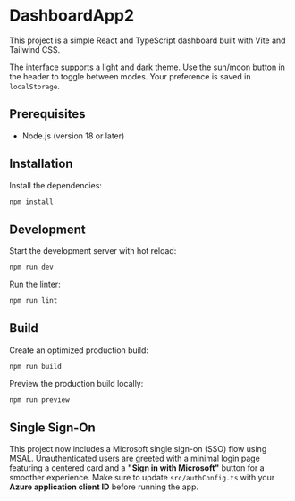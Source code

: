 # DashboardApp2

This project is a simple React and TypeScript dashboard built with Vite and Tailwind CSS.

The interface supports a light and dark theme. Use the sun/moon button in the header to toggle between modes. Your preference is saved in `localStorage`.

## Prerequisites

- Node.js (version 18 or later)

## Installation

Install the dependencies:

```bash
npm install
```

## Development

Start the development server with hot reload:

```bash
npm run dev
```

Run the linter:

```bash
npm run lint
```

## Build

Create an optimized production build:

```bash
npm run build
```

Preview the production build locally:

```bash
npm run preview
```

## Single Sign-On

This project now includes a Microsoft single sign-on (SSO) flow using MSAL.
Unauthenticated users are greeted with a minimal login page featuring a centered card and a **"Sign in with Microsoft"** button for a smoother experience.
Make sure to update `src/authConfig.ts` with your **Azure application client ID** before running the app.
